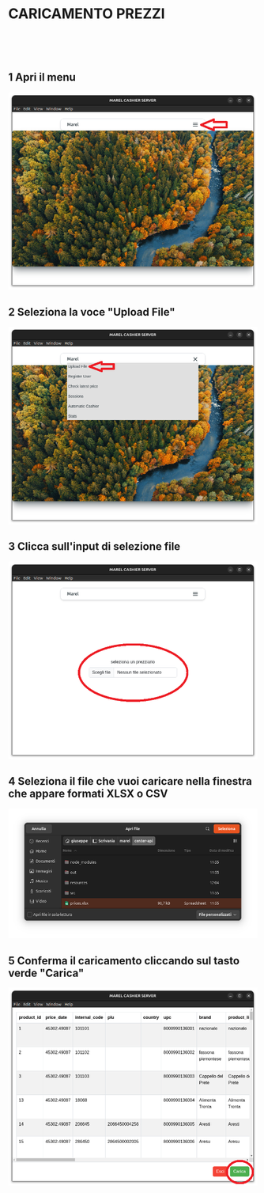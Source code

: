 # CARICAMENTO PREZZI


<br/>
<br/>
<br/>

## 1 Apri il menu
<img src="./imgs/1.png"/>

<br/>


## 2 Seleziona la voce "Upload File"
<img src="./imgs/2.png"/>


<br/>

## 3 Clicca sull'input di selezione file
<img src="./imgs/3.png"/>


<br/>


## 4 Seleziona il file che vuoi caricare nella finestra che appare formati XLSX o CSV
<img src="./imgs/4.png"/>

<br/>


## 5 Conferma il caricamento cliccando sul tasto verde "Carica"
<img src="./imgs/5.png"/>
